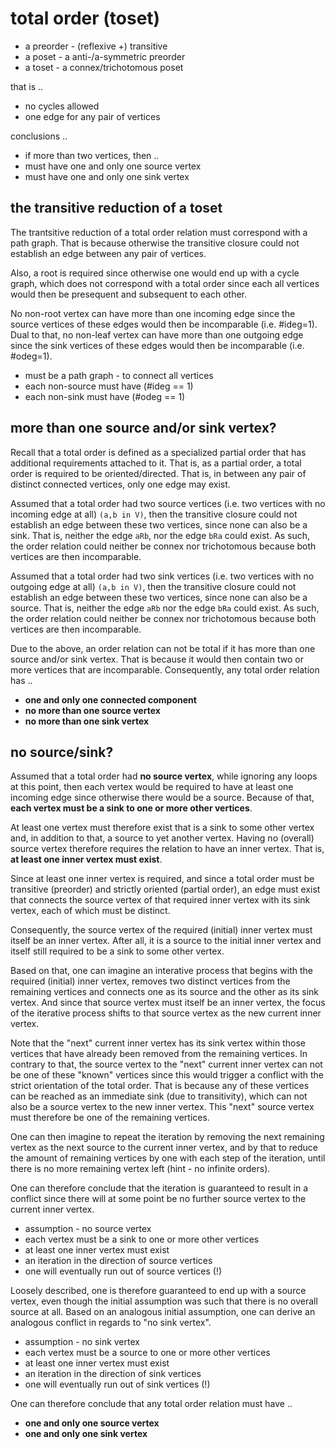 
<!-- ======================================================================= -->
# total order (toset)

* a preorder - (reflexive +) transitive
* a poset - a anti-/a-symmetric preorder
* a toset - a connex/trichotomous poset

that is ..

* no cycles allowed
* one edge for any pair of vertices

conclusions ..

* if more than two vertices, then ..
* must have one and only one source vertex
* must have one and only one sink vertex

<!-- ======================================================================= -->
## the transitive reduction of a toset

The trantsitive reduction of a total order relation must correspond with a
path graph. That is because otherwise the transitive closure could not
establish an edge between any pair of vertices.

Also, a root is required since otherwise one would end up with a cycle graph,
which does not correspond with a total order since each all vertices would
then be presequent and subsequent to each other.

No non-root vertex can have more than one incoming edge since the source
vertices of these edges would then be incomparable (i.e. #ideg=1). Dual
to that, no non-leaf vertex can have more than one outgoing edge since
the sink vertices of these edges would then be incomparable (i.e. #odeg=1).

* must be a path graph - to connect all vertices
* each non-source must have (#ideg == 1)
* each non-sink must have (#odeg == 1)

<!-- ======================================================================= -->
## more than one source and/or sink vertex?

Recall that a total order is defined as a specialized partial order that has
additional requirements attached to it. That is, as a partial order, a total
order is required to be oriented/directed. That is, in between any pair of
distinct connected vertices, only one edge may exist.

Assumed that a total order had two source vertices (i.e. two vertices with
no incoming edge at all) `(a,b in V)`, then the transitive closure could not
establish an edge between these two vertices, since none can also be a sink.
That is, neither the edge `aRb`, nor the edge `bRa` could exist. As such, the
order relation could neither be connex nor trichotomous because both vertices
are then incomparable.

Assumed that a total order had two sink vertices (i.e. two vertices with no
outgoing edge at all) `(a,b in V)`, then the transitive closure could not
establish an edge between these two vertices, since none can also be a source.
That is, neither the edge `aRb` nor the edge `bRa` could exist. As such, the
order relation could neither be connex nor trichotomous because both vertices
are then incomparable.

Due to the above, an order relation can not be total if it has more than one
source and/or sink vertex. That is because it would then contain two or more
vertices that are incomparable. Consequently, any total order relation has ..

* **one and only one connected component**
* **no more than one source vertex**
* **no more than one sink vertex**

<!-- ======================================================================= -->
## no source/sink?

Assumed that a total order had **no source vertex**, while ignoring any
loops at this point, then each vertex would be required to have at least
one incoming edge since otherwise there would be a source. Because of
that, **each vertex must be a sink to one or more other vertices**.

At least one vertex must therefore exist that is a sink to some other vertex
and, in addition to that, a source to yet another vertex. Having no (overall)
source vertex therefore requires the relation to have an inner vertex. That
is, **at least one inner vertex must exist**.

Since at least one inner vertex is required, and since a total order must be
transitive (preorder) and strictly oriented (partial order), an edge must
exist that connects the source vertex of that required inner vertex with its
sink vertex, each of which must be distinct.

Consequently, the source vertex of the required (initial) inner vertex must
itself be an inner vertex. After all, it is a source to the initial inner
vertex and itself still required to be a sink to some other vertex.

Based on that, one can imagine an interative process that begins with the
required (initial) inner vertex, removes two distinct vertices from the
remaining vertices and connects one as its source and the other as its sink
vertex. And since that source vertex must itself be an inner vertex, the
focus of the iterative process shifts to that source vertex as the new
current inner vertex.

Note that the "next" current inner vertex has its sink vertex within those
vertices that have already been removed from the remaining vertices. In
contrary to that, the source vertex to the "next" current inner vertex can
not be one of these "known" vertices since this would trigger a conflict
with the strict orientation of the total order. That is because any of these
vertices can be reached as an immediate sink (due to transitivity), which
can not also be a source vertex to the new inner vertex. This "next" source
vertex must therefore be one of the remaining vertices.

One can then imagine to repeat the iteration by removing the next remaining
vertex as the next source to the current inner vertex, and by that to reduce
the amount of remaining vertices by one with each step of the iteration, until
there is no more remaining vertex left (hint - no infinite orders).

One can therefore conclude that the iteration is guaranteed to result in a
conflict since there will at some point be no further source vertex to the
current inner vertex.

* assumption - no source vertex
* each vertex must be a sink to one or more other vertices
* at least one inner vertex must exist
* an iteration in the direction of source vertices
* one will eventually run out of source vertices (!)

Loosely described, one is therefore guaranteed to end up with a source vertex,
even though the initial assumption was such that there is no overall source
at all. Based on an analogous initial assumption, one can derive an analogous
conflict in regards to "no sink vertex".

* assumption - no sink vertex
* each vertex must be a source to one or more other vertices
* at least one inner vertex must exist
* an iteration in the direction of sink vertices
* one will eventually run out of sink vertices (!)

One can therefore conclude that any total order relation must have ..

* **one and only one source vertex**
* **one and only one sink vertex**
